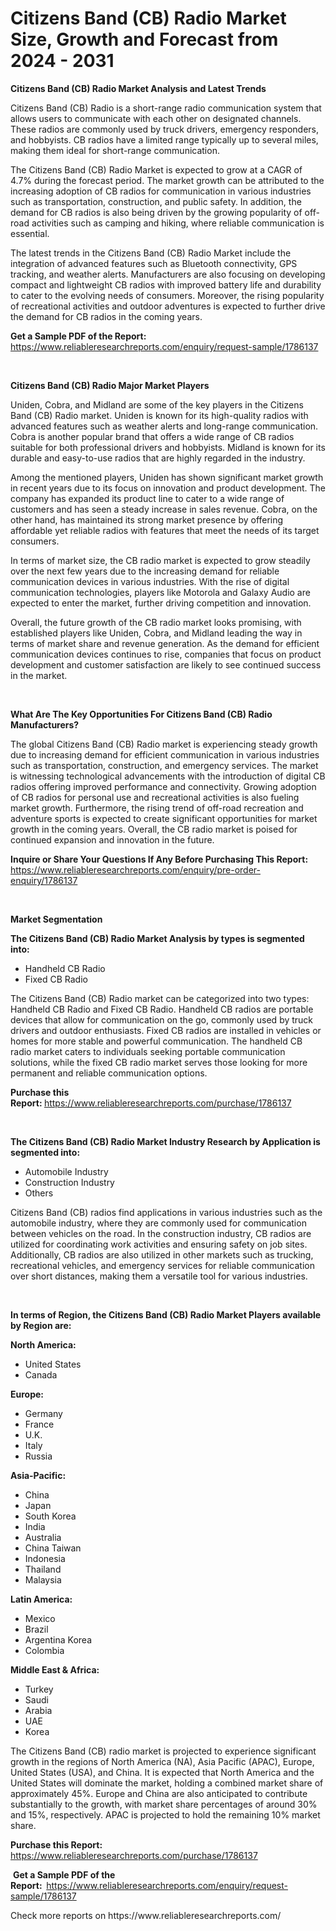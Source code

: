 <p><h1>Citizens Band (CB) Radio Market Size, Growth and Forecast from 2024 - 2031</h1></p><p><strong>Citizens Band (CB) Radio Market Analysis and Latest Trends</strong></p>
<p><p>Citizens Band (CB) Radio is a short-range radio communication system that allows users to communicate with each other on designated channels. These radios are commonly used by truck drivers, emergency responders, and hobbyists. CB radios have a limited range typically up to several miles, making them ideal for short-range communication.</p><p>The Citizens Band (CB) Radio Market is expected to grow at a CAGR of 4.7% during the forecast period. The market growth can be attributed to the increasing adoption of CB radios for communication in various industries such as transportation, construction, and public safety. In addition, the demand for CB radios is also being driven by the growing popularity of off-road activities such as camping and hiking, where reliable communication is essential.</p><p>The latest trends in the Citizens Band (CB) Radio Market include the integration of advanced features such as Bluetooth connectivity, GPS tracking, and weather alerts. Manufacturers are also focusing on developing compact and lightweight CB radios with improved battery life and durability to cater to the evolving needs of consumers. Moreover, the rising popularity of recreational activities and outdoor adventures is expected to further drive the demand for CB radios in the coming years.</p></p>
<p><strong>Get a Sample PDF of the Report:&nbsp;</strong> <a href="https://www.reliableresearchreports.com/enquiry/request-sample/1786137">https://www.reliableresearchreports.com/enquiry/request-sample/1786137</a></p>
<p>&nbsp;</p>
<p><strong>Citizens Band (CB) Radio Major Market Players</strong></p>
<p><p>Uniden, Cobra, and Midland are some of the key players in the Citizens Band (CB) Radio market. Uniden is known for its high-quality radios with advanced features such as weather alerts and long-range communication. Cobra is another popular brand that offers a wide range of CB radios suitable for both professional drivers and hobbyists. Midland is known for its durable and easy-to-use radios that are highly regarded in the industry.</p><p>Among the mentioned players, Uniden has shown significant market growth in recent years due to its focus on innovation and product development. The company has expanded its product line to cater to a wide range of customers and has seen a steady increase in sales revenue. Cobra, on the other hand, has maintained its strong market presence by offering affordable yet reliable radios with features that meet the needs of its target consumers.</p><p>In terms of market size, the CB radio market is expected to grow steadily over the next few years due to the increasing demand for reliable communication devices in various industries. With the rise of digital communication technologies, players like Motorola and Galaxy Audio are expected to enter the market, further driving competition and innovation.</p><p>Overall, the future growth of the CB radio market looks promising, with established players like Uniden, Cobra, and Midland leading the way in terms of market share and revenue generation. As the demand for efficient communication devices continues to rise, companies that focus on product development and customer satisfaction are likely to see continued success in the market.</p></p>
<p>&nbsp;</p>
<p><strong>What Are The Key Opportunities For Citizens Band (CB) Radio Manufacturers?</strong></p>
<p><p>The global Citizens Band (CB) Radio market is experiencing steady growth due to increasing demand for efficient communication in various industries such as transportation, construction, and emergency services. The market is witnessing technological advancements with the introduction of digital CB radios offering improved performance and connectivity. Growing adoption of CB radios for personal use and recreational activities is also fueling market growth. Furthermore, the rising trend of off-road recreation and adventure sports is expected to create significant opportunities for market growth in the coming years. Overall, the CB radio market is poised for continued expansion and innovation in the future.</p></p>
<p><strong>Inquire or Share Your Questions If Any Before Purchasing This Report:</strong> <a href="https://www.reliableresearchreports.com/enquiry/pre-order-enquiry/1786137">https://www.reliableresearchreports.com/enquiry/pre-order-enquiry/1786137</a></p>
<p>&nbsp;</p>
<p><strong>Market Segmentation</strong></p>
<p><strong>The Citizens Band (CB) Radio Market Analysis by types is segmented into:</strong></p>
<p><ul><li>Handheld CB Radio</li><li>Fixed CB Radio</li></ul></p>
<p><p>The Citizens Band (CB) Radio market can be categorized into two types: Handheld CB Radio and Fixed CB Radio. Handheld CB radios are portable devices that allow for communication on the go, commonly used by truck drivers and outdoor enthusiasts. Fixed CB radios are installed in vehicles or homes for more stable and powerful communication. The handheld CB radio market caters to individuals seeking portable communication solutions, while the fixed CB radio market serves those looking for more permanent and reliable communication options.</p></p>
<p><strong>Purchase this Report:&nbsp;</strong><a href="https://www.reliableresearchreports.com/purchase/1786137">https://www.reliableresearchreports.com/purchase/1786137</a></p>
<p>&nbsp;</p>
<p><strong>The Citizens Band (CB) Radio Market Industry Research by Application is segmented into:</strong></p>
<p><ul><li>Automobile Industry</li><li>Construction Industry</li><li>Others</li></ul></p>
<p><p>Citizens Band (CB) radios find applications in various industries such as the automobile industry, where they are commonly used for communication between vehicles on the road. In the construction industry, CB radios are utilized for coordinating work activities and ensuring safety on job sites. Additionally, CB radios are also utilized in other markets such as trucking, recreational vehicles, and emergency services for reliable communication over short distances, making them a versatile tool for various industries.</p></p>
<p>&nbsp;</p>
<p><strong>In terms of Region, the Citizens Band (CB) Radio Market Players available by Region are:</strong></p>
<p>
    <p> <strong> North America: </strong>
        <ul>
            <li>United States</li>
            <li>Canada</li>
        </ul>
        </p> 
    <p> <strong> Europe: </strong>
        <ul>
            <li>Germany</li>
            <li>France</li>
            <li>U.K.</li>
            <li>Italy</li>
            <li>Russia</li>
        </ul>
        </p> 
    <p> <strong> Asia-Pacific: </strong>
        <ul>
            <li>China</li>
            <li>Japan</li>
            <li>South Korea</li>
            <li>India</li>
            <li>Australia</li>
            <li>China Taiwan</li>
            <li>Indonesia</li>
            <li>Thailand</li>
            <li>Malaysia</li>
        </ul>
        </p> 
    <p> <strong> Latin America: </strong>
        <ul>
            <li>Mexico</li>
            <li>Brazil</li>
            <li>Argentina Korea</li>
            <li>Colombia</li>
        </ul>
        </p> 
    <p> <strong> Middle East & Africa: </strong>
        <ul>
            <li>Turkey</li>
            <li>Saudi</li>
            <li>Arabia</li>
            <li>UAE</li>
            <li>Korea</li>
        </ul>
    </p>
    </p>
<p><p>The Citizens Band (CB) radio market is projected to experience significant growth in the regions of North America (NA), Asia Pacific (APAC), Europe, United States (USA), and China. It is expected that North America and the United States will dominate the market, holding a combined market share of approximately 45%. Europe and China are also anticipated to contribute substantially to the growth, with market share percentages of around 30% and 15%, respectively. APAC is projected to hold the remaining 10% market share.</p></p>
<p><strong>Purchase this Report: </strong><a href="https://www.reliableresearchreports.com/purchase/1786137">https://www.reliableresearchreports.com/purchase/1786137</a></p>
<p>&nbsp;<strong>Get a Sample PDF of the Report:&nbsp;&nbsp;</strong><a href="https://www.reliableresearchreports.com/enquiry/request-sample/1786137">https://www.reliableresearchreports.com/enquiry/request-sample/1786137</a></p>
<p><strong></strong></p>
<p>Check more reports on https://www.reliableresearchreports.com/</p>